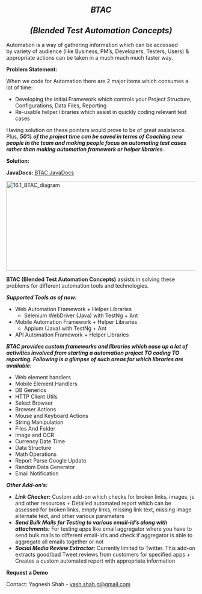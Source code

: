 <h2 style="text-align: center;"><em><strong>BTAC</strong></em></h2>
<h2 style="text-align: center;"><em><strong>(Blended Test Automation Concepts)</strong></em></h2>
Automation is a way of gathering information which can be accessed by variety of audience (like Business, PM’s, Developers, Testers, Users) &amp; appropriate actions can be taken in a much much much faster way.

<strong>Problem Statement:</strong>

When we code for Automation there are 2 major items which consumes a lot of time:
<ul>
 	<li>Developing the initial Framework which controls your Project Structure, Configurations, Data Files, Reporting</li>
 	<li>Re-usable helper libraries which assist in quickly coding relevant test cases</li>
</ul>
Having solution on these pointers would prove to be of great assistance. Plus, <strong><em>50% of the project time can be saved in terms of Coaching new people in the team and making people focus on automating test cases rather than making automation framework or helper libraries</em></strong>.

<strong>Solution:</strong>

<strong>JavaDocs: </strong><a href="http://yagneshshah.github.io/BTAC_JavaDocs/" target="_blank">BTAC JavaDocs</a>

<img class=" size-full wp-image-501 aligncenter" src="https://yagnesh23.files.wordpress.com/2014/12/16-1_btac_diagram.png" alt="16.1_BTAC_diagram" width="582" height="238" />

<strong>BTAC (Blended Test Automation Concepts)</strong> assists in solving these problems for different automation tools and technologies.

<b><i>Supported Tools as of now:</b></i>
<ul>
 	<li>Web Automation Framework + Helper Libraries
<ul>
 	<li>Selenium WebDriver (Java) with TestNg + Ant</li>
</ul>
</li>
 	<li>Mobile Automation Framework + Helper Libraries
<ul>
 	<li>Appium (Java) with TestNg + Ant</li>
</ul>
</li>
 	<li>API Automation Framework + Helper Libraries</li>
</ul>
<b><i>BTAC provides custom frameworks and libraries which ease up a lot of activities involved from starting a automation project TO coding TO reporting. Following is a glimpse of such areas for which libraries are available:</b></i>
<ul>
 	<li>Web element handlers</li>
 	<li>Mobile Element Handlers</li>
 	<li>DB Generics</li>
 	<li>HTTP Client Utils</li>
 	<li>Select Browser</li>
 	<li>Browser Actions</li>
 	<li>Mouse and Keyboard Actions</li>
 	<li>String Manipulation</li>
 	<li>Files And Folder</li>
 	<li>Image and OCR</li>
 	<li>Currency Date Time</li>
 	<li>Data Structure</li>
 	<li>Math Operations</li>
 	<li>Report Parse Google Update</li>
 	<li>Random Data Generator</li>
 	<li>Email Notification</li>
</ul>
<b><i>Other Add-on’s:</b></i>
<ul>
	<li>
	<b><i>Link Checker:</b></i> Custom add-on which checks for broken links, images, js and other resources + Detailed automated report which can be assessed for broken links, empty links, missing link text, missing image alternate text, and other various parameters
	</li>
	<li>
	<b><i>Send Bulk Mails for Testing to various email-id’s along with attachments:</b></i> For testing apps like email aggregator where you have to send bulk mails to different email-id’s and check if aggregator is able to aggregate all emails together or not
	</li>
	<li>
	<b><i>Social Media Review Extractor:</b></i> Currently limited to Twitter. This add-on extracts good/bad Tweet reviews from customers for specified apps + Creates a custom automated report with appropriate information
	</li>
</ul>

<strong>Request a Demo</strong>

Contact: Yagnesh Shah - yash.shah.g@gmail.com

&nbsp;
